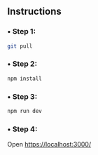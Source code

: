 ## Instructions

### • Step 1:

```bash
git pull
```

### • Step 2:

```bash
npm install
```

### • Step 3:

```bash
npm run dev
```

### • Step 4:

Open [https://localhost:3000/](https://localhost:3000/)
